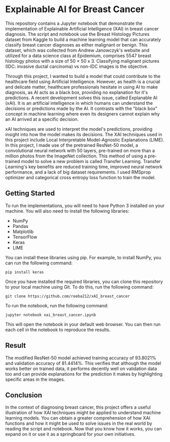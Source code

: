 # Explainable AI for Breast Cancer

This repository contains a Jupyter notebook that demonstrate the implementation of Explainable Artificial Intelligence (XAI) in breast cancer diagnosis. The script and notebook use the Breast Histology Pictures dataset from Kaggle to build a machine learning model that can accurately classify breast cancer diagnoses as either malignant or benign. This dataset, which was collected from Andrew Janowczyk's website and utilized for a data science class at Epidemium, comprises 5547 breast histology photos with a size of 50 × 50 x 3. Classifying malignant pictures (IDC: invasive ductal carcinoma) vs non-IDC images is the objective. 

Through this project, I wanted to build a model that could contribute to the healthcare field using Artificial Intelligence. However, as health is a crucial and delicate matter, healthcare professionals hesitate in using AI to make diagnosis, as AI acts as a black box, providing no explanation for it's predictions. A recent development solves this issue, called Explanable AI (xAI). It is an artificial intelligence in which humans can understand the decisions or predictions made by the AI. It contrasts with the "black box" concept in machine learning where even its designers cannot explain why an AI arrived at a specific decision.

xAI techniques are used to interpret the model's predictions, providing insight into how the model makes its decisions. The XAI techniques used in this project include Local Interpretable Model-Agnostic Explanations (LIME). In this project, I made use of the pretrained ResNet-50 model, a convolutional neural network with 50 layers, pre-trained on more than a million photos from the ImageNet collection. This method of using a pre-trained model to solve a new problem is called Transfer Learning. Transfer Learning's key benefits are reduced training time, improved neural network performance, and a lack of big dataset requirements. I used RMSprop optimizer and categorical cross entropy loss function to train the model.

## Getting Started

To run the implementations, you will need to have Python 3 installed on your machine. You will also need to install the following libraries:

* NumPy
* Pandas
* Matplotlib
* TensorFlow
* Keras
* LIME

You can install these libraries using pip. For example, to install NumPy, you can run the following command:
```
pip install keras
```

Once you have installed the required libraries, you can clone this repository to your local machine using Git. To do this, run the following command:
```
git clone https://github.com/reeba212/xAI_breast_cancer
```

To run the notebook, run the following command:
```
jupyter notebook xai_breast_cancer.ipynb
```

This will open the notebook in your default web browser. You can then run each cell in the notebook to reproduce the results.

## Result

The modified ResNet-50 model achieved training accuracy of 93.8021% and validation accuracy of 81.4414%. This verifies that although the model works better on trained data, it performs decently well on validation data too and can provide explanations for the prediction it makes by highlighting specific areas in the images.

## Conclusion

In the context of diagnosing breast cancer, this project offers a useful illustration of how XAI techniques might be applied to understand machine learning models. You can obtain a greater comprehension of how XAI functions and how it might be used to solve issues in the real world by reading the script and notebook. Now that you know how it works, you can expand on it or use it as a springboard for your own initiatives.
